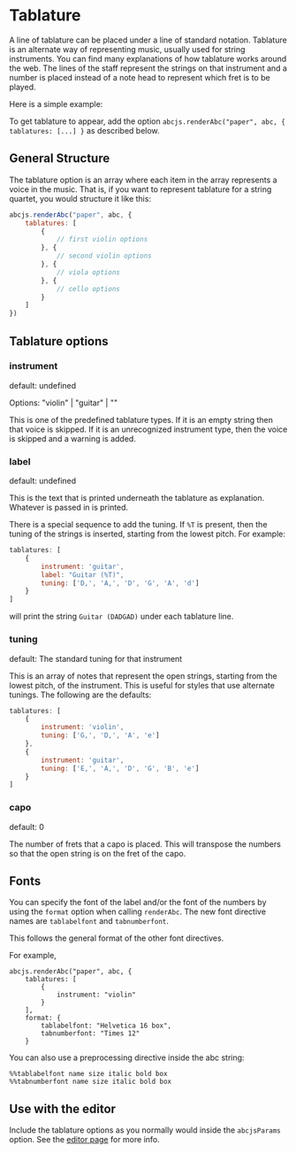# Tablature

A line of tablature can be placed under a line of standard notation. Tablature is an alternate way
of representing music, usually used for string instruments. You can find many explanations of
how tablature works around the web. The lines of the staff represent the strings on that
instrument and a number is placed instead of a note head to represent which fret is to be played.

Here is a simple example:

<show-and-render-abc abc="X:1\n T: Cooley's\n M: 4/4\n L: 1/8\n R: reel\n K: G\n |:D2|EB{c}BA B2 EB|~B2 AB dBAG|FDAD BDAD|FDAD dAFD|\n" :options="{tablature: 'violin'}">
</show-and-render-abc>

To get tablature to appear, add the option `abcjs.renderAbc("paper", abc, { tablatures: [...] }` as described below.

## General Structure

The tablature option is an array where each item in the array represents a voice in the music. That is,
if you want to represent tablature for a string quartet, you would structure it like this:
```javascript
abcjs.renderAbc("paper", abc, {
	tablatures: [
		{
			// first violin options
		}, {
			// second violin options
		}, {
			// viola options
		}, {
			// cello options
		}
	]
})
```

## Tablature options

### instrument
default: undefined

Options: "violin" | "guitar" | ""

This is one of the predefined tablature types. If it is an empty string then that voice is skipped.
If it is an unrecognized instrument type, then the voice is skipped and a warning is added.

### label
default: undefined

This is the text that is printed underneath the tablature as explanation. Whatever is passed in is printed.

There is a special sequence to add the tuning. If `%T` is present, then the tuning of the strings is inserted, starting
from the lowest pitch. For example:
```javascript
tablatures: [
	{
		instrument: 'guitar',
		label: "Guitar (%T)",
		tuning: ['D,', 'A,', 'D', 'G', 'A', 'd']
	}
]
```
will print the string `Guitar (DADGAD)` under each tablature line.


### tuning
default: The standard tuning for that instrument

This is an array of notes that represent the open strings, starting from the lowest pitch,
of the instrument. This is useful for styles that use alternate tunings. The following are the
defaults:

```javascript
tablatures: [
	{
		instrument: 'violin',
		tuning: ['G,', 'D,', 'A', 'e']
	},
	{
		instrument: 'guitar',
		tuning: ['E,', 'A,', 'D', 'G', 'B', 'e']
	}
]
```

### capo
default: 0

The number of frets that a capo is placed. This will transpose the numbers so that the open
string is on the fret of the capo.

## Fonts

You can specify the font of the label and/or the font of the numbers by using the `format` option
when calling `renderAbc`. The new font directive names are `tablabelfont` and `tabnumberfont`.

This follows the general format of the other font directives.

For example,

```
abcjs.renderAbc("paper", abc, {
	tablatures: [
		{
			instrument: "violin"
		}
    ],
    format: {
        tablabelfont: "Helvetica 16 box",
        tabnumberfont: "Times 12"
    }
```


You can also use a preprocessing directive inside the abc string:

```
%%tablabelfont name size italic bold box
%%tabnumberfont name size italic bold box
```

## Use with the editor

Include the tablature options as you normally would inside the `abcjsParams` option. See the [editor page](../interactive/interactive-editor.md) for more info.
